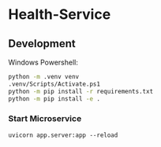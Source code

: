 
# Health-Service


## Development

Windows Powershell:

```sh
python -m .venv venv
.venv/Scripts/Activate.ps1
python -m pip install -r requirements.txt
python -m pip install -e .
```

### Start Microservice

```
uvicorn app.server:app --reload
```





